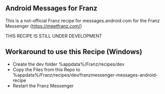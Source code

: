 ## Android Messages for Franz
This is a not-official Franz recipe for messages.android.com for the Franz Messenger (https://meetfranz.com/)

THIS RECIPE IS STILL UNDER DEVELOPMENT

## Workaround to use this Recipe (Windows)
- Create the dev folder %appdata%/Franz/recipes/dev
- Copy the Files from this Repo to %appdata%/Franz/recipes/dev/franzmessenger-messages-android-recipe
- Restart the Franz Messenger
